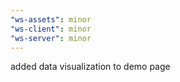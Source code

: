 ```yaml
---
"ws-assets": minor
"ws-client": minor
"ws-server": minor
---
```


added data visualization to demo page
